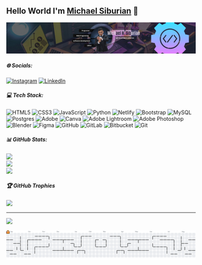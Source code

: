 ## Hello World I'm [Michael Siburian](https://www.instagram.com/michael_h_siburian?igsh=MTFmdjh4NGx5MTFwOQ==) 👋
![Michael Siburian](img/me.png)

<!-- # 💫 About Me:
Hello World I'm Michael Siburian 👋 -->


##### 🌐 Socials:
[![Instagram](https://img.shields.io/badge/Instagram-%23E4405F.svg?logo=Instagram&logoColor=white)](https://instagram.com/michael_h_siburian) [![LinkedIn](https://img.shields.io/badge/LinkedIn-%230077B5.svg?logo=linkedin&logoColor=white)](https://linkedin.com/in/michael-handreak-siburian-272010331) 

##### 💻 Tech Stack:
![HTML5](https://img.shields.io/badge/html5-%23E34F26.svg?style=for-the-badge&logo=html5&logoColor=white) ![CSS3](https://img.shields.io/badge/css3-%231572B6.svg?style=for-the-badge&logo=css3&logoColor=white) ![JavaScript](https://img.shields.io/badge/javascript-%23323330.svg?style=for-the-badge&logo=javascript&logoColor=%23F7DF1E) ![Python](https://img.shields.io/badge/python-3670A0?style=for-the-badge&logo=python&logoColor=ffdd54) ![Netlify](https://img.shields.io/badge/netlify-%23000000.svg?style=for-the-badge&logo=netlify&logoColor=#00C7B7) ![Bootstrap](https://img.shields.io/badge/bootstrap-%238511FA.svg?style=for-the-badge&logo=bootstrap&logoColor=white) ![MySQL](https://img.shields.io/badge/mysql-4479A1.svg?style=for-the-badge&logo=mysql&logoColor=white) ![Postgres](https://img.shields.io/badge/postgres-%23316192.svg?style=for-the-badge&logo=postgresql&logoColor=white) ![Adobe](https://img.shields.io/badge/adobe-%23FF0000.svg?style=for-the-badge&logo=adobe&logoColor=white) ![Canva](https://img.shields.io/badge/Canva-%2300C4CC.svg?style=for-the-badge&logo=Canva&logoColor=white) ![Adobe Lightroom](https://img.shields.io/badge/Adobe%20Lightroom-31A8FF.svg?style=for-the-badge&logo=Adobe%20Lightroom&logoColor=white) ![Adobe Photoshop](https://img.shields.io/badge/adobe%20photoshop-%2331A8FF.svg?style=for-the-badge&logo=adobe%20photoshop&logoColor=white) ![Blender](https://img.shields.io/badge/blender-%23F5792A.svg?style=for-the-badge&logo=blender&logoColor=white) ![Figma](https://img.shields.io/badge/figma-%23F24E1E.svg?style=for-the-badge&logo=figma&logoColor=white) ![GitHub](https://img.shields.io/badge/github-%23121011.svg?style=for-the-badge&logo=github&logoColor=white) ![GitLab](https://img.shields.io/badge/gitlab-%23181717.svg?style=for-the-badge&logo=gitlab&logoColor=white) ![Bitbucket](https://img.shields.io/badge/bitbucket-%230047B3.svg?style=for-the-badge&logo=bitbucket&logoColor=white) ![Git](https://img.shields.io/badge/git-%23F05033.svg?style=for-the-badge&logo=git&logoColor=white)
##### 📊 GitHub Stats:
![](https://github-readme-stats.vercel.app/api?username=michaelsiburian&theme=dark&hide_border=false&include_all_commits=false&count_private=false)<br/>
![](https://nirzak-streak-stats.vercel.app/?user=michaelsiburian&theme=dark&hide_border=false)<br/>
![](https://github-readme-stats.vercel.app/api/top-langs/?username=michaelsiburian&theme=dark&hide_border=false&include_all_commits=false&count_private=false&layout=compact)

##### 🏆 GitHub Trophies
![](https://github-profile-trophy.vercel.app/?username=michaelsiburian&theme=radical&no-frame=false&no-bg=true&margin-w=4)

---
[![](https://visitcount.itsvg.in/api?id=michaelsiburian&icon=0&color=0)](https://visitcount.itsvg.in)

<picture>
  <source media="(prefers-color-scheme: dark)" srcset="https://raw.githubusercontent.com/michaelsiburian/michaelsiburian/output/pacman-contribution-graph-dark.svg">
  <source media="(prefers-color-scheme: light)" srcset="https://raw.githubusercontent.com/michaelsiburian/michaelsiburian/output/pacman-contribution-graph.svg">
  <img alt="pacman contribution graph" src="https://raw.githubusercontent.com/michaelsiburian/michaelsiburian/output/pacman-contribution-graph.svg">
</picture>

###

<!-- Proudly created with GPRM ( https://gprm.itsvg.in ) -->




<!-- - 🌱 I learned programming from [**Sandhika Galih**](UCkXmLjEr95LVtGuIm3l2dPg) and i learned investment📈 from [**Timothy Ronald**](UCXMB8OiiSnq2B4xLgUtTYhw) and [**kalimasada**](UCe9_rJjMmQS5C_LobUZ_pHg).


![**Always Grow Up**](https://media.giphy.com/media/v1.Y2lkPWVjZjA1ZTQ3aDNhdmU2ZXY2NDV1ajZsbDc0OG5wcjUweDVtaGJiOXhhZnlvbmZoMiZlcD12MV9naWZzX3NlYXJjaCZjdD1n/BfZNAFsCEClzG1dkqX/giphy.gif) -->